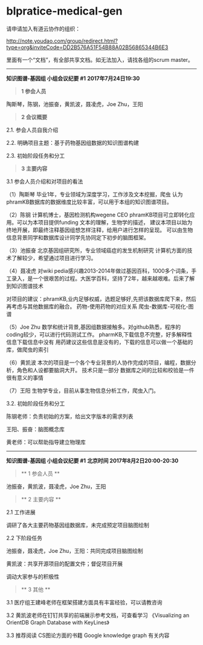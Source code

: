 # blpratice-medical-gen
请申请加入有道云协作的组织：

http://note.youdao.com/group/redirect.html?type=org&inviteCode=DD2B576A51F54B88A02B56865344B6E3

里面有一个“文档”，有全部共享文档。如无法加入，请找各组的scrum master。

***

**知识图谱-基因组 小组会议纪要 #1**
**2017年7月24日19:30**

> **1 参会人员**

陶斯琴，陈钢，池振奋，黄凯波，聂凌虎，Joe Zhu，王阳

> **2 会议概要**

2.1. 参会人员自我介绍

2.2. 明确项目主题：基于药物基因组数据的知识图谱构建

2.3. 初始阶段任务和分工

> **3 主要内容**

3.1 参会人员介绍和对项目的看法

（1）陶斯琴
毕业1年，专业领域为深度学习，工作涉及文本挖掘，爬虫
认为phramKB数据库的数据维度比较丰富，可以用于本组的知识图谱项目。


（2）陈钢
计算机博士，基因检测机构wegene CEO
phramKB项目可立即转化应用。可以为本项目提供funding
文本的理解，生物学的描述，
建议本项目以始为终地开展，即最终注释基因组想怎样注释，给用户进行怎样的呈现。
可以由生物信息背景同学和数据库设计同学先协同定下初步的脑图框架。

（3）池振奋
北京基因组研究所，专业领域癌症的发生机制研究
计算机方面的技术了解较少，希望通过项目进行学习。

（4）聂凌虎
对wiki pedia感兴趣2013-2014年做过基因百科，1000多个词条，手工录入，是一个很艰苦的过程。大医学百科，坚持了2年，越来越艰难。后来了解到知识图谱技术

对项目的建议：phramKB,业内足够权威，选题足够好,先把该数据库爬下来，然后再考虑与其他数据库的融合。
药物-使用药物的对应关系
爬虫-数据库-可视化-图谱

（5）Joe Zhu
数学和统计背景,基因组数据接触多。对github熟悉，程序的coding较少，可以进行代码测试工作。
pharmKB,下载信息不完整，好多解释性信息下载信息中没有
用药建议这些信息是没有的，下载的信息可以做一个基础的库，做爬虫的索引

（6）黄凯波
本次的项目是一个各个专业背景的人协作完成的项目，编程，数据分析，角色和人设都要脑洞大开。
技术只是一部分
数据库之间的比较和校验是一件很有意义的事情

（7）王阳
生物学专业，目前从事生物信息分析工作，爬虫入门。

3.2. 初始阶段任务和分工

陈钢老师：负责初始的方案，给出文字版本的需求列表

王阳、振奋：脑图概念库

黄老师：可以帮助指导建立物理库

***

**知识图谱-基因组 小组会议纪要 #1**
**北京时间 2017年8月2日20:00-20:30**

> ** 1 参会人员 **

池振奋，黄凯波，聂凌虎，Joe Zhu，王阳

> ** 2 主要内容 ** 

2.1 工作进展

调研了各大主要药物基因组数据库，未完成预定项目脑图绘制

2.2 下阶段任务

池振奋，聂凌虎，Joe Zhu，王阳：共同完成项目脑图绘制

黄凯波：共享开源项目的配置文件；督促项目开展

调动大家参与的积极性

> ** 3 其他 **

3.1 医疗组王建峰老师在框架搭建方面具有丰富经验，可以请教咨询

3.2 黄凯波老师在钉钉共享的前端展示参考文档，可查看学习
《Visualizing an OrientDB Graph Database with KeyLines》

3.3 推荐阅读
CS图论方面的书籍
Google knowledge graph 有关内容
